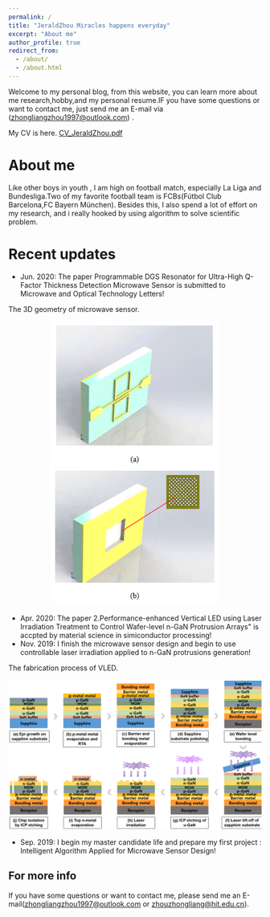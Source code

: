 ```yaml
---
permalink: /
title: "JeraldZhou Miracles happens everyday"
excerpt: "About me"
author_profile: true
redirect_from: 
  - /about/
  - /about.html
---
```


Welcome to my personal blog, from this website, you can learn more about me research,hobby,and my personal resume.IF you have some questions or want to contact me, just send me an E-mail via (zhongliangzhou1997@outlook.com) .

My CV is here. [CV_JeraldZhou.pdf](files/CV_JeraldZhou.pdf)


About me 
======
Like other boys in youth , I am high on football match, especially La Liga and Bundesliga.Two of my favorite football team is FCBs(Fútbol Club Barcelona,FC Bayern München). Besides this, I also spend 
a lot of effort on my research, and i really hooked by using algorithm to solve scientific problem.

Recent updates
======
* Jun. 2020: The paper Programmable DGS Resonator for Ultra-High Q-Factor Thickness Detection Microwave Sensor is submitted to Microwave and Optical Technology Letters!

The 3D geometry of microwave sensor.
<center><img src='/images/sensor.png'></center>

* Apr. 2020: The paper 2.Performance-enhanced Vertical LED using Laser Irradiation Treatment to Control Wafer-level n-GaN Protrusion Arrays" is accpted by material science in simiconductor processing!
* Nov. 2019: I finish the microwave sensor design and begin to use controllable laser irradiation applied to n-GaN protrusions generation!

The fabrication process of VLED.
<center><img src='images/LLO.png'></center>

* Sep. 2019: I begin my master candidate life and prepare my first project : Intelligent Algorithm Applied for Microwave Sensor Design!


For more info
------
If you have some questions or want to contact me, please send me an E-mail(zhongliangzhou1997@outlook.com or zhouzhongliang@hit.edu.cn).
